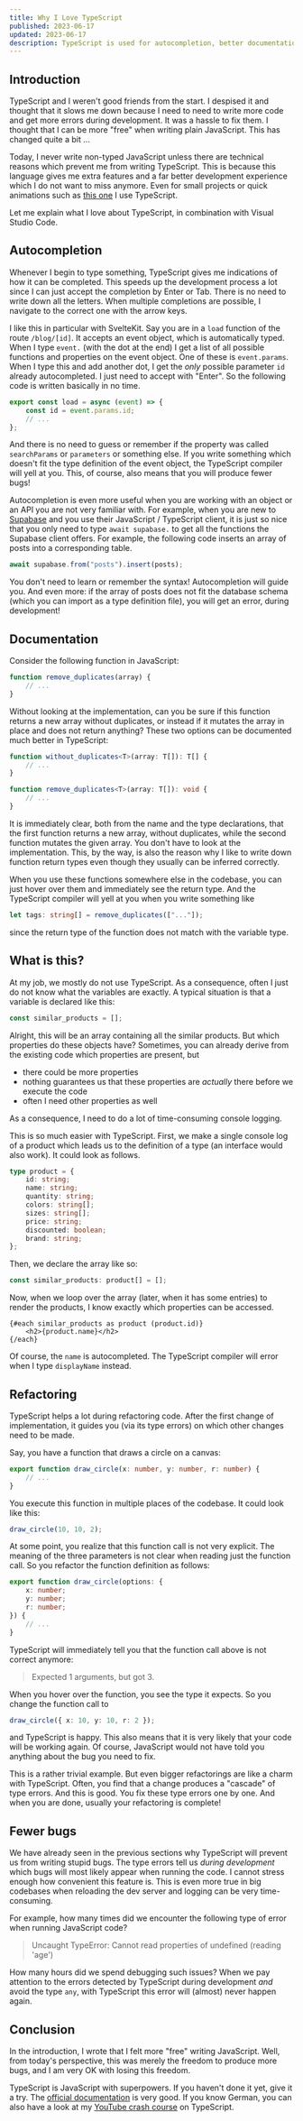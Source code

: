 ```yaml
---
title: Why I Love TypeScript
published: 2023-06-17
updated: 2023-06-17
description: TypeScript is used for autocompletion, better documentation and understanding of code, and to reduce bugs.
---
```


## Introduction

TypeScript and I weren't good friends from the start. I despised it and thought that it slows me down because I need to need to write more code and get more errors during development. It was a hassle to fix them. I thought that I can be more "free" when writing plain JavaScript. This has changed quite a bit ...

Today, I never write non-typed JavaScript unless there are technical reasons which prevent me from writing TypeScript. This is because this language gives me extra features and a far better development experience which I do not want to miss anymore. Even for small projects or quick animations such as [this one](/projects/pixelanimation) I use TypeScript.

Let me explain what I love about TypeScript, in combination with Visual Studio Code.

## Autocompletion

Whenever I begin to type something, TypeScript gives me indications of how it can be completed. This speeds up the development process a lot since I can just accept the completion by Enter or Tab. There is no need to write down all the letters. When multiple completions are possible, I navigate to the correct one with the arrow keys.

I like this in particular with SvelteKit. Say you are in a `load` function of the route `/blog/[id]`. It accepts an event object, which is automatically typed. When I type `event.` (with the dot at the end) I get a list of all possible functions and properties on the event object. One of these is `event.params`. When I type this and add another dot, I get the _only_ possible parameter `id` already autocompleted. I just need to accept with "Enter". So the following code is written basically in no time.

```typescript
export const load = async (event) => {
    const id = event.params.id;
    // ...
};
```

And there is no need to guess or remember if the property was called `searchParams` or `parameters` or something else. If you write something which doesn't fit the type definition of the event object, the TypeScript compiler will yell at you. This, of course, also means that you will produce fewer bugs!

Autocompletion is even more useful when you are working with an object or an API you are not very familiar with. For example, when you are new to [Supabase](https://supabase.com) and you use their JavaScript / TypeScript client, it is just so nice that you only need to type `await supabase.` to get all the functions the Supabase client offers. For example, the following code inserts an array of posts into a corresponding table.

```typescript
await supabase.from("posts").insert(posts);
```

You don't need to learn or remember the syntax! Autocompletion will guide you. And even more: if the array of posts does not fit the database schema (which you can import as a type definition file), you will get an error, during development!

## Documentation

Consider the following function in JavaScript:

```javascript
function remove_duplicates(array) {
    // ...
}
```

Without looking at the implementation, can you be sure if this function returns a new array without duplicates, or instead if it mutates the array in place and does not return anything? These two options can be documented much better in TypeScript:

```typescript
function without_duplicates<T>(array: T[]): T[] {
    // ...
}

function remove_duplicates<T>(array: T[]): void {
    // ...
}
```

It is immediately clear, both from the name and the type declarations, that the first function returns a new array, without duplicates, while the second function mutates the given array. You don't have to look at the implementation. This, by the way, is also the reason why I like to write down function return types even though they usually can be inferred correctly.

When you use these functions somewhere else in the codebase, you can just hover over them and immediately see the return type. And the TypeScript compiler will yell at you when you write something like

```typescript
let tags: string[] = remove_duplicates(["..."]);
```

since the return type of the function does not match with the variable type.

## What is this?

At my job, we mostly do not use TypeScript. As a consequence, often I just do not know what the variables are exactly. A typical situation is that a variable is declared like this:

```javascript
const similar_products = [];
```

Alright, this will be an array containing all the similar products. But which properties do these objects have? Sometimes, you can already derive from the existing code which properties are present, but

-   there could be more properties
-   nothing guarantees us that these properties are _actually_ there before we execute the code
-   often I need other properties as well

As a consequence, I need to do a lot of time-consuming console logging.

This is so much easier with TypeScript. First, we make a single console log of a product which leads us to the definition of a type (an interface would also work). It could look as follows.

```typescript
type product = {
    id: string;
    name: string;
    quantity: string;
    colors: string[];
    sizes: string[];
    price: string;
    discounted: boolean;
    brand: string;
};
```

Then, we declare the array like so:

```typescript
const similar_products: product[] = [];
```

Now, when we loop over the array (later, when it has some entries)
to render the products, I know exactly which properties can be accessed.

```svelte
{#each similar_products as product (product.id)}
    <h2>{product.name}</h2>
{/each}
```

Of course, the `name` is autocompleted. The TypeScript compiler will error when I type `displayName` instead.

## Refactoring

TypeScript helps a lot during refactoring code. After the first change of implementation, it guides you (via its type errors) on which other changes need to be made.

Say, you have a function that draws a circle on a canvas:

```typescript
export function draw_circle(x: number, y: number, r: number) {
    // ...
}
```

You execute this function in multiple places of the codebase. It could look like this:

```typescript
draw_circle(10, 10, 2);
```

At some point, you realize that this function call is not very explicit. The meaning of the three parameters is not clear when reading just the function call. So you refactor the function definition as follows:

```typescript
export function draw_circle(options: {
    x: number;
    y: number;
    r: number;
}) {
    // ...
}
```

TypeScript will immediately tell you that the function call above is not correct anymore:

> Expected 1 arguments, but got 3.

When you hover over the function, you see the type it expects. So you change the function call to

```typescript
draw_circle({ x: 10, y: 10, r: 2 });
```

and TypeScript is happy. This also means that it is very likely that your code will be working again. Of course, JavaScript would not have told you anything about the bug you need to fix.

This is a rather trivial example. But even bigger refactorings are like a charm with TypeScript. Often, you find that a change produces a "cascade" of type errors. And this is good. You fix these type errors one by one. And when you are done, usually your refactoring is complete!

## Fewer bugs

We have already seen in the previous sections why TypeScript will prevent us from writing stupid bugs. The type errors tell us _during development_ which bugs will most likely appear when running the code. I cannot stress enough how convenient this feature is. This is even more true in big codebases when reloading the dev server and logging can be very time-consuming.

For example, how many times did we encounter the following type of error when running JavaScript code?

> Uncaught TypeError: Cannot read properties of undefined (reading 'age')

How many hours did we spend debugging such issues? When we pay attention to the
errors detected by TypeScript during development _and_ avoid the type `any`, with TypeScript this error will (almost) never happen again.

## Conclusion

In the introduction, I wrote that I felt more "free" writing JavaScript. Well, from today's perspective, this was merely the freedom to produce more bugs, and I am very OK with losing this freedom.

TypeScript is JavaScript with superpowers. If you haven't done it yet, give it a try. The [official documentation](https://typescriptlang.org/docs) is very good. If you know German, you can also have a look at my [YouTube crash course](https://www.youtube.com/watch?v=I4w4zO8AVes) on TypeScript.
